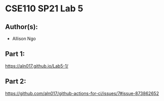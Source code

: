 # CSE110 SP21 Lab 5

## Author(s):
- Allison Ngo

## Part 1:

https://aln017.github.io/Lab5-1/

## Part 2:

https://github.com/aln017/github-actions-for-ci/issues/7#issue-873862652
